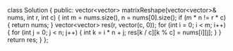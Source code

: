 class Solution {
public:
vector<vector<int>> matrixReshape(vector<vector<int>>& nums, int r, int c) {
int m = nums.size(), n = nums[0].size();
if (m * n != r * c) {
return nums;
}
​
vector<vector<int>> res(r, vector<int>(c, 0));
for (int i = 0; i < m; i++) {
for (int j = 0; j < n; j++) {
int k = i * n + j;
res[k / c][k % c] = nums[i][j];
}
}
​
return res;
}
};